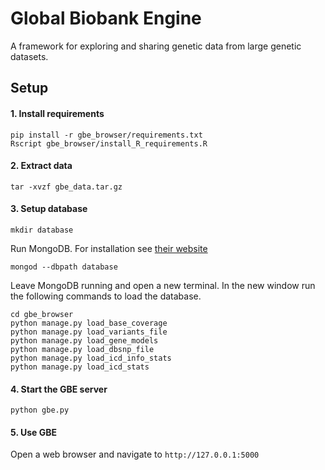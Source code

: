 # Global Biobank Engine
A framework for exploring and sharing genetic data from large genetic datasets.

## Setup

#### 1. Install requirements

```
pip install -r gbe_browser/requirements.txt
Rscript gbe_browser/install_R_requirements.R
```

#### 2. Extract data
```
tar -xvzf gbe_data.tar.gz
```

#### 3. Setup database

```
mkdir database
```

Run MongoDB.  For installation see [their website](https://docs.mongodb.com/manual/installation/)

```
mongod --dbpath database
```

Leave MongoDB running and open a new terminal.  In the new window run the following commands to load the database.

```
cd gbe_browser
python manage.py load_base_coverage
python manage.py load_variants_file
python manage.py load_gene_models
python manage.py load_dbsnp_file
python manage.py load_icd_info_stats
python manage.py load_icd_stats
```

#### 4. Start the GBE server

```
python gbe.py
```

#### 5. Use GBE

Open a web browser and navigate to `http://127.0.0.1:5000`




